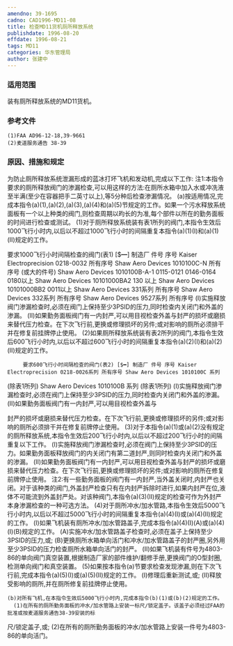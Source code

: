 ```yaml
---
amendno: 39-1695
cadno: CAD1996-MD11-08
title: 检查MD11货机厕所释放系统
publishdate: 1996-08-20
effdate: 1996-08-21
tags: MD11
categories: 华东管理局
author: 张建中
---
```


### 适用范围 
装有厕所释放系统的MD11货机。

<!--more-->
### 参考文件
    (1)FAA AD96-12-18,39-9661 
    (2)麦道服务通告 38-39

### 原因、措施和规定 
为防止厕所释放系统泄漏形成的蓝冰打坏飞机和发动机,完成以下工作: 
    注1:本指令要求的厕所释放阀门的渗漏检查,可以用这样的方法:在厕所水箱中加入水或冲冼液至半满(至少在容器把手二英寸以上),等5分种后检查渗漏情况。 
    (a)按适用情况,完成本指令(a)(1),(a)(2),(a)(3),(a)(4)和(a)(5)节规定的工作。如果一个污水释放系统面板有一个以上种类的阀门,则检查周期以昀长的为准,每个部件以所在的勤务面板的时间进行检查或测试。 
      (1)对于厕所释放系统装有表1所列的阀门,本指令生效后1000飞行小时内,以后以不超过1000飞行小时的间隔重复本指令(a)(1)(Ⅰ)和(a)(1)(Ⅱ)规定的工作。 

       
要求1000飞行小时间隔检查的阀门(表1) [$━] 制造厂 件号 序号 Kaiser Electroprecision 0218-0032 所有序号 Shaw Aero Devices 1010100C-N 所有序号 
(或大的件号) Shaw Aero Devices 1010100B-A-1 0115-0121 0146-0164 
0180以上 Shaw Aero Devices 10101000BA2  130 以上              Shaw Aero Devices 10101000BB2 0011以上   Shaw Aero Devices 331系列 所有序号 Shaw Aero Devices 332系列 所有序号 Shaw Aero Devices 9527系列 所有序号 
        (Ⅰ)实施释放阀门渗漏检查时,必须在阀门上保持至少3PSID的压力,同时检查内关闭门和外盖的渗漏。 
        (Ⅱ)如果勤务面板阀门有一内封严,可以用目视检查外盖与封严的损坏或磨损来替代压力检查。在下次飞行前,更换或修理损坏的另件;或对影响的厕所必须排干并在修复前挂牌停止使用。 
      (2)如果厕所释放系统装有表2所列的阀门,本指令生效后600飞行小时内,以后以不超过600飞行小时的间隔重复本指令(a)(2)(Ⅰ)和(a)(2)(Ⅱ)规定的工作。 

         要求600飞行小时间隔检查的阀门(表2) [$━] 制造厂 件号 序号 Kaiser Electroprecision 0218-0026系列 所有序号 Shaw Aero Devices 1010100C 系列 
(除表1所列) Shaw Aero Devices 1010100B 系列 (除表1所列) 
        (Ⅰ)实施释放阀门渗漏检查时,必须在阀门上保持至少3PSID的压力,同时检查内关闭门和外盖的渗漏。 
        (Ⅱ)如果勤务面板阀门有一内封严,可以用目视检查外盖与
       
封严的损坏或磨损来替代压力检查。在下次飞行前,更换或修理损坏的另件;或对影响的厕所必须排干并在修复前牌停止使用。 
(3)对于本指令(a)(1)或(a)(2)没有规定的厕所释放系统,本指令生效后200飞行小时内,以后以不超过200飞行小时的间隔重复以下工作。 
        (Ⅰ)实施释放阀门渗漏检查时,必须在阀门上保持至少3PSID的压力。如果勤务面板释放阀门的内关闭门有第二道封严,则同时检查内关闭门和外盖的渗漏。 
        (Ⅱ)如果勤务面板阀门有一内封严,可以用目视检查外盖与封严的损坏或磨损来替代压力检查。在下次飞行前,更换或修理损坏的另件;或对影响的厕所在修复前牌停止使用。 
    注2:有一些勤务面板的阀门有一内封严,当外盖关闭时,内封严也关闭。对于该种类的阀门,外盖封严检查只有在内封严拆除时进行,如果内封严在位,液体不可能流到外盖封严处。对该种阀门,本指令(a)(3)(Ⅱ)规定的检查可作为外封严本身渗漏检查的一种可选方法。 
      (4)对于厕所冲水/加水管路,本指令生效后5000飞行小时内,以后以不超过5000飞行小时的间隔重复本指令(a)(4)(Ⅰ)或(a)(4)(Ⅱ)规定的工作。 
        (Ⅰ)如果飞机装有厕所冲水/加水管路盖子,完成本指令(a)(4)(Ⅰ)(A)或(a)(4)(Ⅰ)(B)规定的工作。 
        (A)实施冲水/加水管路盖子检查时,必须在盖子上保持至少3PSID的压力,或; 
        (B)更换厕所水箱单向活门和冲水/加水管路盖子的封严圈,另外用至少3PSID的压力检查厕所水箱单向活门的封严。 
(Ⅱ)如果飞机装有件号为4803-86的单向阀门真空装置,根据制造厂家的部件维护/翻修手册,更换阀门的O型封圈,检测单向阀门和真空装置。 
      (5)如果按本指令(a)节要求检查发现渗漏,则在下次飞行前,完成本指令(a)(5)(Ⅰ)或(a)(5)(Ⅱ)规定的工作。 
(Ⅰ)修理后重新测试,或; 
        (Ⅱ)释放受影响的厕所,并在厕所修复前挂牌停止使用。 

    (b)对所有飞机,在本指令生效后5000飞行小时内,完成本指令(b)(1)或(b)(2)规定的工作。 
      (1)在所有的厕所勤务面板的冲水/加水管路上安装一标尺/锁定盖子。该盖子必须经过FAA的批准或按麦道服务通告38-39安装的标

       
尺/锁定盖子,或; 
      (2)在所有的厕所勤务面板的冲水/加水管路上安装一件号为4803-86的单向活门。

